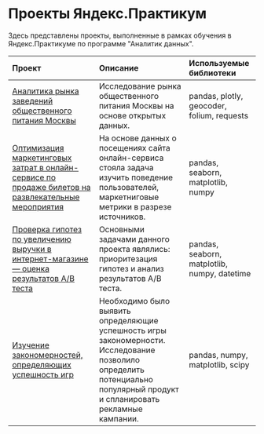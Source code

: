 # Проекты Яндекс.Практикум
Здесь представлены проекты, выполненные в рамках обучения в Яндекс.Практикуме по программе "Аналитик данных".



| Проект                | Описание               | Используемые библиотеки     |
| :-------------------- | :--------------------- |:----------------------------|
| [Аналитика рынка заведений общественного питания Москвы](https://github.com/vudinkan/yandex_praktikum_projects/tree/main/%D0%90%D0%BD%D0%B0%D0%BB%D0%B8%D1%82%D0%B8%D0%BA%D0%B0%20%D1%80%D1%8B%D0%BD%D0%BA%D0%B0%20%D0%B7%D0%B0%D0%B2%D0%B5%D0%B4%D0%B5%D0%BD%D0%B8%D0%B9%20%D0%BE%D0%B1%D1%89%D0%B5%D1%81%D1%82%D0%B2%D0%B5%D0%BD%D0%BD%D0%BE%D0%B3%D0%BE%20%D0%BF%D0%B8%D1%82%D0%B0%D0%BD%D0%B8%D1%8F%20%D0%9C%D0%BE%D1%81%D0%BA%D0%B2%D1%8B) | Исследование рынка общественного питания Москвы на основе открытых данных. | pandas, plotly, geocoder, folium, requests |
| [Оптимизация маркетинговых затрат в онлайн-сервисе по продаже билетов на развлекательные мероприятия](https://github.com/vudinkan/yandex_praktikum_projects/tree/main/%D0%9E%D0%BF%D1%82%D0%B8%D0%BC%D0%B8%D0%B7%D0%B0%D1%86%D0%B8%D1%8F%20%D0%BC%D0%B0%D1%80%D0%BA%D0%B5%D1%82%D0%B8%D0%BD%D0%B3%D0%BE%D0%B2%D1%8B%D1%85%20%D0%B7%D0%B0%D1%82%D1%80%D0%B0%D1%82%20%D0%B2%20%D0%BE%D0%BD%D0%BB%D0%B0%D0%B9%D0%BD-%D1%81%D0%B5%D1%80%D0%B2%D0%B8%D1%81%D0%B5) | На основе данных о посещениях сайта онлайн-сервиса стояла задача изучить поведение пользователей, маркетниговые метрики в разрезе источников. | pandas, seaborn, matplotlib, numpy |
| [Проверка гипотез по увеличению выручки в интернет-магазине — оценка результатов A/B теста](https://github.com/vudinkan/yandex_praktikum_projects/tree/main/%D0%9F%D1%80%D0%BE%D0%B2%D0%B5%D1%80%D0%BA%D0%B0%20%D0%B3%D0%B8%D0%BF%D0%BE%D1%82%D0%B5%D0%B7%20%D0%BF%D0%BE%20%D1%83%D0%B2%D0%B5%D0%BB%D0%B8%D1%87%D0%B5%D0%BD%D0%B8%D1%8E%20%D0%B2%D1%8B%D1%80%D1%83%D1%87%D0%BA%D0%B8%20%D0%B2%20%D0%B8%D0%BD%D1%82%D0%B5%D1%80%D0%BD%D0%B5%D1%82-%D0%BC%D0%B0%D0%B3%D0%B0%D0%B7%D0%B8%D0%BD%D0%B5%20%E2%80%94%20%D0%BE%D1%86%D0%B5%D0%BD%D0%BA%D0%B0%20%D1%80%D0%B5%D0%B7%D1%83%D0%BB%D1%8C%D1%82%D0%B0%D1%82%D0%BE%D0%B2%20AB%20%D1%82%D0%B5%D1%81%D1%82%D0%B0) | Основными задачами данного проекта являлись: приоритезация гипотез и анализ результатов A/B теста. | pandas, seaborn, matplotlib, numpy, datetime |
| [Изучение закономерностей, определяющих успешность игр](https://github.com/vudinkan/yandex_praktikum_projects/tree/main/Изучение%20закономерностей%2C%20определяющих%20успешность%20игр) | Необходимо было выявить определяющие успешность игры закономерности. Исследование позволило определить потенциально популярный продукт и спланировать рекламные кампании. | pandas, numpy, matplotlib, scipy |
